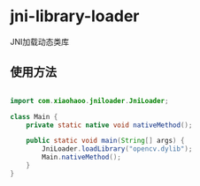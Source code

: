 # jni-library-loader

JNI加载动态类库

## 使用方法

```groovy

```

```java
import com.xiaohaoo.jniloader.JniLoader;

class Main {
    private static native void nativeMethod();

    public static void main(String[] args) {
        JniLoader.loadLibrary("opencv.dylib");
        Main.nativeMethod();
    }
}
```
